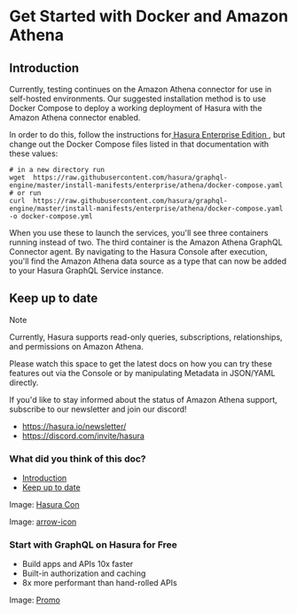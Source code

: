 # Get Started with Docker and Amazon Athena

## Introduction​

Currently, testing continues on the Amazon Athena connector for use in self-hosted environments. Our suggested
installation method is to use Docker Compose to deploy a working deployment of Hasura with the Amazon Athena connector
enabled.

In order to do this, follow the instructions for[ Hasura Enterprise Edition ](https://hasura.io/docs/latest/enterprise/getting-started/quickstart-docker/), but change out the Docker Compose files
listed in that documentation with these values:

```
# in a new directory run
wget  https://raw.githubusercontent.com/hasura/graphql-engine/master/install-manifests/enterprise/athena/docker-compose.yaml
# or run
curl  https://raw.githubusercontent.com/hasura/graphql-engine/master/install-manifests/enterprise/athena/docker-compose.yaml -o docker-compose.yml
```

When you use these to launch the services, you'll see three containers running instead of two. The third container is
the Amazon Athena GraphQL Connector agent. By navigating to the Hasura Console after execution, you'll find the Amazon
Athena data source as a type that can now be added to your Hasura GraphQL Service instance.

## Keep up to date​

Note

Currently, Hasura supports read-only queries, subscriptions, relationships, and permissions on Amazon Athena.

Please watch this space to get the latest docs on how you can try these features out via the Console or by manipulating
Metadata in JSON/YAML directly.

If you'd like to stay informed about the status of Amazon Athena support, subscribe to our newsletter and join our
discord!

- [ https://hasura.io/newsletter/ ](https://hasura.io/newsletter/)
- [ https://discord.com/invite/hasura ](https://discord.com/invite/hasura)


### What did you think of this doc?

- [ Introduction ](https://hasura.io/docs/latest/databases/athena/getting-started/docker/#introduction)
- [ Keep up to date ](https://hasura.io/docs/latest/databases/athena/getting-started/docker/#keep-up-to-date)


Image: [ Hasura Con ](https://res.cloudinary.com/dh8fp23nd/image/upload/v1686154570/hasura-con-2023/has-con-light-date_r2a2ud.png)

Image: [ arrow-icon ](https://res.cloudinary.com/dh8fp23nd/image/upload/v1683723549/main-web/chevron-right_ldbi7d.png)

### Start with GraphQL on Hasura for Free

- Build apps and APIs 10x faster
- Built-in authorization and caching
- 8x more performant than hand-rolled APIs


Image: [ Promo ](https://hasura.io/docs/assets/images/hasura-free-ff60e409244e0ea12b5a3045d1a9096b.png)